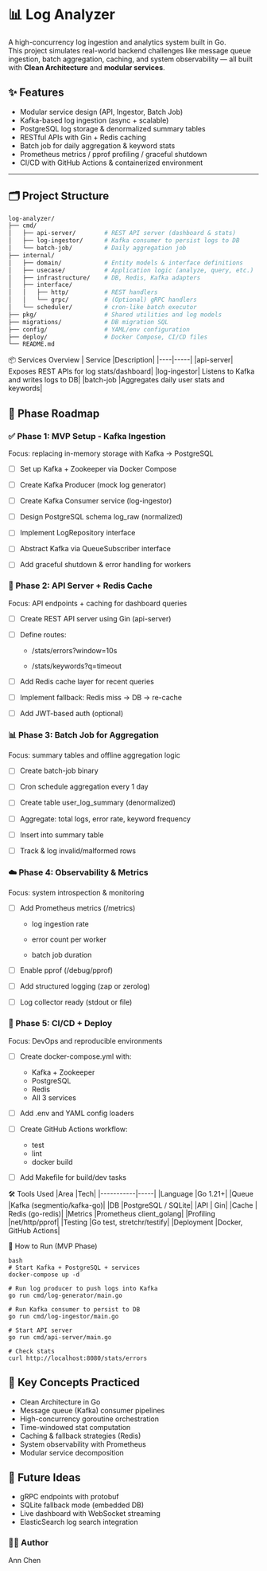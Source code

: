# 📊 Log Analyzer 

A high-concurrency log ingestion and analytics system built in Go.  
This project simulates real-world backend challenges like message queue ingestion, batch aggregation, caching, and system observability — all built with **Clean Architecture** and **modular services**.


## ✨ Features

- Modular service design (API, Ingestor, Batch Job)
- Kafka-based log ingestion (async + scalable)
- PostgreSQL log storage & denormalized summary tables
- RESTful APIs with Gin + Redis caching
- Batch job for daily aggregation & keyword stats
- Prometheus metrics / pprof profiling / graceful shutdown
- CI/CD with GitHub Actions & containerized environment

---

## 🗂 Project Structure

```bash
log-analyzer/
├── cmd/
│   ├── api-server/        # REST API server (dashboard & stats)
│   ├── log-ingestor/      # Kafka consumer to persist logs to DB
│   └── batch-job/         # Daily aggregation job
├── internal/
│   ├── domain/            # Entity models & interface definitions
│   ├── usecase/           # Application logic (analyze, query, etc.)
│   ├── infrastructure/    # DB, Redis, Kafka adapters
│   ├── interface/         
│   │   ├── http/          # REST handlers
│   │   └── grpc/          # (Optional) gRPC handlers
│   └── scheduler/         # cron-like batch executor
├── pkg/                   # Shared utilities and log models
├── migrations/            # DB migration SQL
├── config/                # YAML/env configuration
├── deploy/                # Docker Compose, CI/CD files
└── README.md
```

📦 Services Overview
| Service	|Description|
|----|-----|
|api-server|	Exposes REST APIs for log stats/dashboard|
|log-ingestor|	Listens to Kafka and writes logs to DB|
|batch-job	|Aggregates daily user stats and keywords|

## 🧩 Phase Roadmap
### ✅ Phase 1: MVP Setup - Kafka Ingestion
Focus: replacing in-memory storage with Kafka → PostgreSQL

- [ ] Set up Kafka + Zookeeper via Docker Compose

- [ ] Create Kafka Producer (mock log generator)

- [ ] Create Kafka Consumer service (log-ingestor)

- [ ] Design PostgreSQL schema log_raw (normalized)

- [ ] Implement LogRepository interface

- [ ] Abstract Kafka via QueueSubscriber interface

- [ ] Add graceful shutdown & error handling for workers

### 🚀 Phase 2: API Server + Redis Cache
Focus: API endpoints + caching for dashboard queries

- [ ] Create REST API server using Gin (api-server)

- [ ] Define routes:

    - /stats/errors?window=10s

    - /stats/keywords?q=timeout

- [ ] Add Redis cache layer for recent queries

- [ ] Implement fallback: Redis miss → DB → re-cache

- [ ] Add JWT-based auth (optional)

### 📊 Phase 3: Batch Job for Aggregation
Focus: summary tables and offline aggregation logic

- [ ] Create batch-job binary

- [ ] Cron schedule aggregation every 1 day

- [ ] Create table user_log_summary (denormalized)

- [ ] Aggregate: total logs, error rate, keyword frequency

- [ ] Insert into summary table

- [ ] Track & log invalid/malformed rows

### ☁️ Phase 4: Observability & Metrics
Focus: system introspection & monitoring

- [ ] Add Prometheus metrics (/metrics)

    - log ingestion rate

    - error count per worker

    - batch job duration

- [ ] Enable pprof (/debug/pprof)

- [ ] Add structured logging (zap or zerolog)

- [ ] Log collector ready (stdout or file)

### 🔁 Phase 5: CI/CD + Deploy
Focus: DevOps and reproducible environments

- [ ] Create docker-compose.yml with:
    - Kafka + Zookeeper
    - PostgreSQL
    - Redis
    - All 3 services

- [ ] Add .env and YAML config loaders

- [ ] Create GitHub Actions workflow:
    - test
    - lint
    - docker build
- [ ] Add Makefile for build/dev tasks

🛠 Tools Used
|Area	    |Tech|
|-----------|-----|
|Language	|Go 1.21+|
|Queue	    |Kafka (segmentio/kafka-go)|
|DB	        |PostgreSQL / SQLite|
|API        |	Gin|
|Cache      |	Redis (go-redis)|
|Metrics	|Prometheus client_golang|
|Profiling	|net/http/pprof|
|Testing	|Go test, stretchr/testify|
|Deployment	|Docker, GitHub Actions|

📌 How to Run (MVP Phase)
```
bash
# Start Kafka + PostgreSQL + services
docker-compose up -d

# Run log producer to push logs into Kafka
go run cmd/log-generator/main.go

# Run Kafka consumer to persist to DB
go run cmd/log-ingestor/main.go

# Start API server
go run cmd/api-server/main.go

# Check stats
curl http://localhost:8080/stats/errors
```
## 🧠 Key Concepts Practiced
- Clean Architecture in Go
- Message queue (Kafka) consumer pipelines
- High-concurrency goroutine orchestration
- Time-windowed stat computation
- Caching & fallback strategies (Redis)
- System observability with Prometheus
- Modular service decomposition

## 🧪 Future Ideas
- gRPC endpoints with protobuf
- SQLite fallback mode (embedded DB)
- Live dashboard with WebSocket streaming
- ElasticSearch log search integration

### 🧑‍💻 Author
Ann Chen